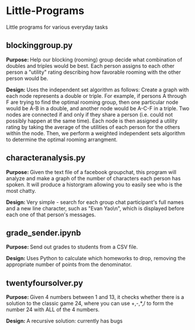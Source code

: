 Little-Programs
==========

Little programs for various everyday tasks 

<h2> blockinggroup.py </h2>

<b> Purpose: </b> Help our blocking (rooming) group decide what combination of doubles and triples would be best. Each person assigns to each other person a "utility" rating describing how favorable rooming with the other person would be.  

<b> Design: </b> Uses the independent set algorithm as follows: Create a graph with each node represents a double or triple. For example, if persons A through F are trying to find the optimal rooming group, then one particular node would be A-B in a double, and another node would be A-C-F in a triple. Two nodes are connected if and only if they share a person (i.e. could not possibly happen at the same time). Each node is then assigned a utility rating by taking the average of the utilities of each person for the others within the node. Then, we perform a weighted independent sets algorithm to determine the optimal rooming arrangment. 

<h2> characteranalysis.py </h2> 

<b> Purpose: </b> Given the text file of a facebook groupchat, this program will analyze and make a graph of the number of characters each person has spoken. It will produce a historgram allowing you to easily see who is the most chatty. 

<b> Design: </b> Very simple - search for each group chat participant's full names and a new line character, such as "Evan Yao\n", which is displayed before each one of that person's messages. 

<h2> grade_sender.ipynb </h2> 

<b> Purpose: </b> Send out grades to students from a CSV file. 

<b> Design: </b> Uses Python to calculate which homeworks to drop, removing the appropriate number of points from the denominator.  

<h2> twentyfoursolver.py </h2> 

<b> Purpose: </b> Given 4 numbers between 1 and 13, it checks whether there is a solution to the classic game 24, where you can use +,-,*,/ to form the number 24 with ALL of the 4 numbers. 

<b> Design: </b> A recursive solution: currently has bugs 




